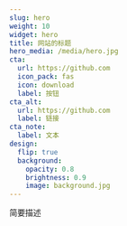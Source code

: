 ```yaml
---
slug: hero
weight: 10
widget: hero
title: 网站的标题
hero_media: /media/hero.jpg
cta:
  url: https://github.com
  icon_pack: fas
  icon: download
  label: 按钮
cta_alt:
  url: https://github.com
  label: 链接
cta_note:
  label: 文本
design:
  flip: true
  background:
    opacity: 0.8
    brightness: 0.9
    image: background.jpg
---
```

简要描述